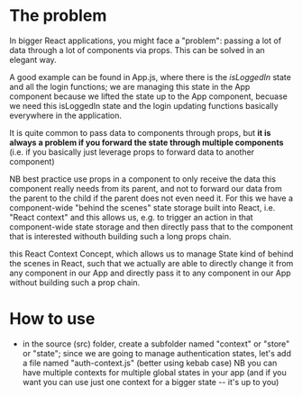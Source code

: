 # The problem
In bigger React applications, you might face a "problem": passing a lot of data through a lot of components via props.
This can be solved in an elegant way.

A good example can be found in App.js, where there is the *isLoggedIn* state and all the login functions; we are managing this state in the App component because we lifted the state up to the App component, becuase we need this isLoggedIn state and the login updating functions basically everywhere in the application.

It is quite common to pass data to components through props, but **it is always a problem if you forward the state through multiple components** (i.e. if you basically just leverage props to forward data to another component)

NB best practice use props in a component to only receive the data this component really needs from its parent, and not to forward our data from the parent to the child if the parent does not even need it.
For this we have a component-wide "behind the scenes" state storage built into React, i.e. "React context" and this allows us, e.g. to trigger an action in that component-wide state storage and then directly pass that to the component that is interested withouth building such a long props chain.

this React Context Concept, which allows us to manage State kind of behind the scenes in React, such that we actually are able to directly change it from any component in our App and directly pass it to any component in our App without building such a prop chain.

# How to use
- in the source (src) folder, create a subfolder named "context" or "store" or "state"; since we are going to manage authentication states, let's add a file named "auth-context.js" (better using kebab case) NB you can have multiple contexts for multiple global states in your app (and if you want you can use just one context for a bigger state -- it's up to you)